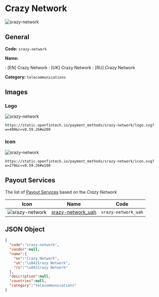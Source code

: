 
# Crazy Network 
![srazy-network](https://static.openfintech.io/payment_methods/srazy-network/logo.svg?w=400&c=v0.59.26#w200)  

## General 
**Code:** `srazy-network` 
 
**Name:** 
 
:	[EN] Crazy Network 
:	[UK] Сrazy Network 
:	[RU] Сrazy Network 
 
**Category:** `telecommunications` 
 

## Images 

### Logo 
![srazy-network](https://static.openfintech.io/payment_methods/srazy-network/logo.svg?w=400&c=v0.59.26#w200)  

```
https://static.openfintech.io/payment_methods/srazy-network/logo.svg?w=400&c=v0.59.26#w200
```  

### Icon 
![srazy-network](https://static.openfintech.io/payment_methods/srazy-network/icon.svg?w=278&c=v0.59.26#w100)  

```
https://static.openfintech.io/payment_methods/srazy-network/icon.svg?w=278&c=v0.59.26#w100
```  

## Payout Services 
 
The list of [Payout Services](/payout-services/) based on the _Crazy Network_ 

|Icon|Name|Code| 
|:---:|:---:|:---:| 
|![srazy-network](https://static.openfintech.io/payout_methods/srazy-network/icon.svg?w=278&c=v0.59.26#w40) |[srazy-network_uah](/payout-services/srazy-network_uah/)|`srazy-network_uah`| 
 

## JSON Object 

```json
{
  "code":"srazy-network",
  "vendor":null,
  "name":{
    "en":"Crazy Network",
    "uk":"\u0421razy Network",
    "ru":"\u0421razy Network"
  },
  "description":null,
  "countries":null,
  "category":"telecommunications"
}
```  
